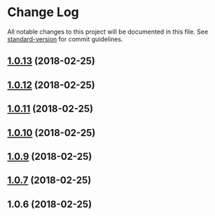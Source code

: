 # Change Log

All notable changes to this project will be documented in this file. See [standard-version](https://github.com/conventional-changelog/standard-version) for commit guidelines.

<a name="1.0.13"></a>
## [1.0.13](https://github.com/compare/v1.0.12...v1.0.13) (2018-02-25)



<a name="1.0.12"></a>
## [1.0.12](https://github.com/compare/v1.0.11...v1.0.12) (2018-02-25)



<a name="1.0.11"></a>
## [1.0.11](https://github.com/compare/v1.0.10...v1.0.11) (2018-02-25)



<a name="1.0.10"></a>
## [1.0.10](https://github.com/compare/v1.0.9...v1.0.10) (2018-02-25)



<a name="1.0.9"></a>
## [1.0.9](https://github.com/compare/v1.0.8...v1.0.9) (2018-02-25)



<a name="1.0.7"></a>
## [1.0.7](https://github.com/compare/v1.0.6...v1.0.7) (2018-02-25)



<a name="1.0.6"></a>
## 1.0.6 (2018-02-25)
